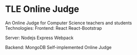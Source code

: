 # TLE Online Judge
An Online Judge for Computer Science teachers and students
Technologies:
Frontend:
	React
	React-Bootstrap

Server:
	Nodejs
	Express
	Webpack

Backend:
	MongoDB
	Self-implemented Online Judge